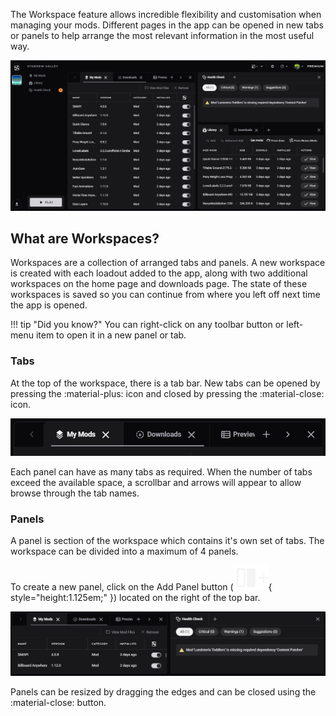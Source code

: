 The Workspace feature allows incredible flexibility and customisation when managing your mods. Different pages in the app can be opened in new tabs or panels to help arrange the most relevant information in the most useful way. 

![An example of a workspace set up with multiple tabs and panels](../images/0.5.2/WorkspacesExample.webp)

## What are Workspaces?
Workspaces are a collection of arranged tabs and panels. A new workspace is created with each loadout added to the app, along with two additional workspaces on the home page and downloads page. The state of these workspaces is saved so you can continue from where you left off next time the app is opened. 

!!! tip "Did you know?"
    You can right-click on any toolbar button or left-menu item to open it in a new panel or tab.


### Tabs
At the top of the workspace, there is a tab bar. New tabs can be opened by pressing the :material-plus: icon and closed by pressing the :material-close: icon.

![The tab bar showing several open tabs](../images/0.5.2/TabBar.webp)

Each panel can have as many tabs as required. When the number of tabs exceed the available space, a scrollbar and arrows will appear to allow browse through the tab names. 


### Panels

A panel is section of the workspace which contains it's own set of tabs. The workspace can be divided into a maximum of 4 panels. 

To create a new panel, click on the Add Panel button (![Add panel icon](../images/add-panel-icon.svg "Add Panel"){ style="height:1.125em;" }) located on the right of the top bar.

![The two small panels side-by-side.](../images/0.5.2/PanelsExample.webp)

Panels can be resized by dragging the edges and can be closed using the :material-close: button. 
